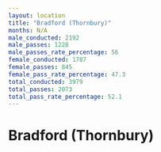 ```yaml
---
layout: location
title: "Bradford (Thornbury)"
months: N/A
male_conducted: 2192
male_passes: 1228
male_passes_rate_percentage: 56
female_conducted: 1787
female_passes: 845
female_pass_rate_percentage: 47.3
total_conducted: 3979
total_passes: 2073
total_pass_rate_percentage: 52.1
---
```


# Bradford (Thornbury)
